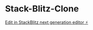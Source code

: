 # Stack-Blitz-Clone

[Edit in StackBlitz next generation editor ⚡️](https://stackblitz.com/~/github.com/HarshCh0uhan/Stack-Blitz-Clone)